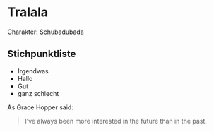 # Tralala

Charakter: Schubadubada

## Stichpunktliste

* Irgendwas
* Hallo
* Gut
* ganz schlecht

As Grace Hopper said:
> I’ve always been more interested
> in the future than in the past.